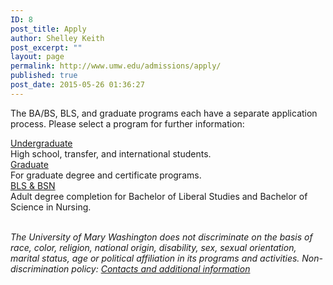 ```yaml
---
ID: 8
post_title: Apply
author: Shelley Keith
post_excerpt: ""
layout: page
permalink: http://www.umw.edu/admissions/apply/
published: true
post_date: 2015-05-26 01:36:27
---
```

The BA/BS, BLS, and graduate programs each have a separate application process. Please select a program for further information:
<div class="one-third first">
<div class="CTAbutton CTAdkgreen" style="font-size: 1em;"><a href="/admissions/apply/undergraduate-application/">Undergraduate</a></div>
High school, transfer, and international students.

</div>
<div class="one-third">
<div class="CTAbutton CTAburgundy" style="font-size: 1em;"><a class="GraduateApp" href="https://www.applyweb.com/umw/menu.html">Graduate</a></div>
For graduate degree and certificate programs.

</div>
<div class="one-third">
<div class=" CTAbutton CTAorange" style="font-size: 1em;"><a href="https://www.applyweb.com/umw/">BLS &amp; BSN</a></div>
Adult degree completion for Bachelor of Liberal Studies and Bachelor of Science in Nursing.

</div>
&nbsp;

<em>The University of Mary Washington does not discriminate on the basis of race, color, religion, national origin, disability, sex, sexual orientation, marital status, age or political affiliation in its programs and activities. Non-discrimination policy: <a href="http://www.umw.edu/nondiscrimination/">Contacts and additional information</a> </em>
